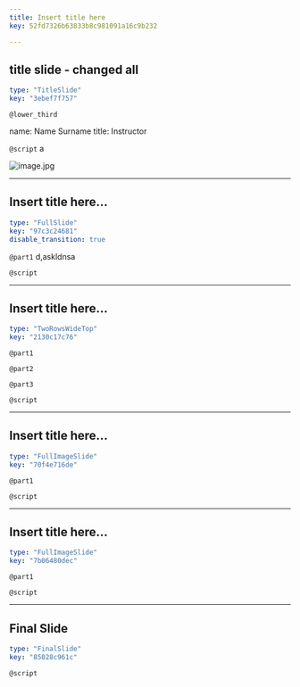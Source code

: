 ```yaml
---
title: Insert title here
key: 52fd7326b63833b8c981091a16c9b232

---
```

## title slide - changed all

```yaml
type: "TitleSlide"
key: "3ebef7f757"
```

`@lower_third`

name: Name Surname
title: Instructor


`@script`
a

![image.jpg](http://assets.datacamp.com/development/repositories/97/datasets/e74cffa7aeb7c670d1da44aa2e48b568e8057a9e/image.jpg)


---
## Insert title here...

```yaml
type: "FullSlide"
key: "97c3c24681"
disable_transition: true
```

`@part1`
d,askldnsa


`@script`



---
## Insert title here...

```yaml
type: "TwoRowsWideTop"
key: "2130c17c76"
```

`@part1`



`@part2`



`@part3`



`@script`



---
## Insert title here...

```yaml
type: "FullImageSlide"
key: "70f4e716de"
```

`@part1`



`@script`



---
## Insert title here...

```yaml
type: "FullImageSlide"
key: "7b06480dec"
```

`@part1`



`@script`



---
## Final Slide

```yaml
type: "FinalSlide"
key: "85028c961c"
```

`@script`


